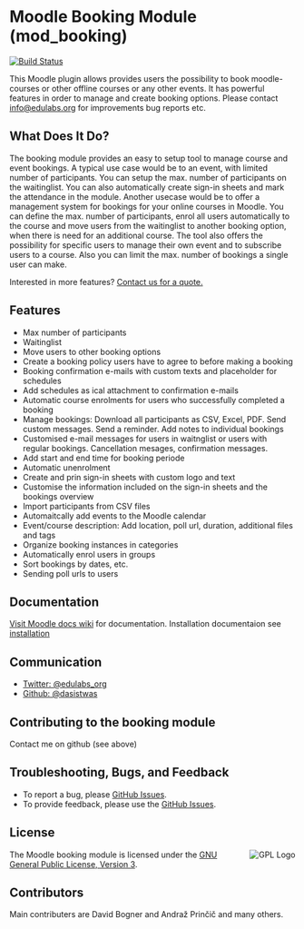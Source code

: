# Moodle Booking Module (mod_booking)

[![Build Status](https://secure.travis-ci.org/dasistwas/moodle-mod_booking.png)](https://travis-ci.org/dasistwas/moodle-mod_booking/)


This Moodle plugin allows provides users the possibility to book moodle-courses or other offline courses or any other events. It 
has powerful features in order to manage and create booking options. 
Please contact info@edulabs.org for improvements bug reports etc.

## What Does It Do?

The booking module provides an easy to setup tool to manage course and event bookings. A typical use case would be to an event, with limited number of participants. You can setup the max. number of participants on the waitinglist. You can also automatically create sign-in sheets and mark the attendance in the module. 
Another usecase would be to offer a management system for bookings for your online courses in Moodle. You can define the max. number of participants, enrol all users automatically to the course and move users from the waitinglist to another booking option, when there is need for an additional course.
The tool also offers the possibility for specific users to manage their own event and to subscribe users to a course. Also you can limit the max. number of bookings a single user can make.

Interested in more features? [Contact us for a quote.](mailto:info@edulabs.org)

## Features
+ Max number of participants
+ Waitinglist
+ Move users to other booking options
+ Create a booking policy users have to agree to before making a booking
+ Booking confirmation e-mails with custom texts and placeholder for schedules
+ Add schedules as ical attachment to confirmation e-mails
+ Automatic course enrolments for users who successfully completed a booking
+ Manage bookings: Download all participants as CSV, Excel, PDF. Send custom messages. Send a reminder. Add notes to individual bookings
+ Customised e-mail messages for users in waitnglist or users with regular bookings. Cancellation mesages, confirmation messages.
+ Add start and end time for booking periode
+ Automatic unenrolment
+ Create and prin sign-in sheets with custom logo and text
+ Customise the information included on the sign-in sheets and the bookings overview
+ Import participants from CSV files
+ Automaitcally add events to the Moodle calendar
+ Event/course description: Add location, poll url, duration, additional files and tags
+ Organize booking instances in categories
+ Automatically enrol users in groups
+ Sort bookings by dates, etc.
+ Sending poll urls to users


## Documentation
[Visit Moodle docs wiki](http://docs.moodle.org/22/en/Booking_module) for documentation. Installation documentaion see [installation](https://docs.moodle.org/35/en/Installing_plugins)

## Communication
+ [Twitter: @edulabs_org](https://twitter.com/edulabs_org)
+ [Github: @dasistwas](https://github.com/dasistwas)

## Contributing to the booking module

Contact me on github (see above)

## Troubleshooting, Bugs, and Feedback
+ To report a bug, please [GitHub Issues](https://github.com/dasistwas/moodle-mod_booking/issues).
+ To provide feedback, please use the [GitHub Issues](https://github.com/dasistwas/moodle-mod_booking/issues).

## License
<a href="https://docs.moodle.org/dev/License" target="_blank"><img src="https://upload.wikimedia.org/wikipedia/commons/thumb/9/93/GPLv3_Logo.svg/220px-GPLv3_Logo.svg.png" alt="GPL Logo" align="right"></a>  The Moodle booking module is licensed under the [GNU General Public License, Version 3](http://www.gnu.org/licenses/gpl-3.0.html).



## Contributors
Main contributers are David Bogner and Andraž Prinčič and many others.